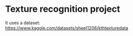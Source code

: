 # Texture recognition project
It uses a dataset: https://www.kaggle.com/datasets/sheel1206/kthtexturedata
